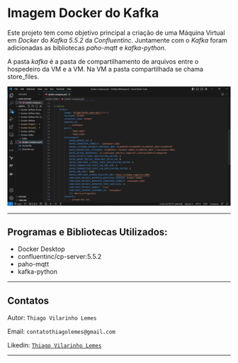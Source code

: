 #  Imagem Docker do Kafka

Este projeto tem como objetivo principal a criação de uma Máquina Virtual em <i>Docker</i> do <i>Kafka 5.5.2</i> da <i>Confluentinc</i>.
Juntamente com o <i>Kafka</i> foram adicionadas as bibliotecas <i>paho-mqtt</i> e <i>kafka-python</i>.

A pasta <i>kafka</i> é a pasta de compartilhamento de arquivos entre o hospedeiro da VM e a VM. Na VM a pasta compartilhada se chama store_files.

![](/images/print.PNG)

<hr>


## Programas e Bibliotecas Utilizados:</B>

* Docker Desktop
* confluentinc/cp-server:5.5.2 
* paho-mqtt
* kafka-python


<hr>

## Contatos 

Autor: `Thiago Vilarinho Lemes`

Email: `contatothiagolemes@gmail.com`

Likedin: [`Thiago Vilarinho Lemes`](https://www.linkedin.com/in/thiago-l-b1232727/)

<hr>
